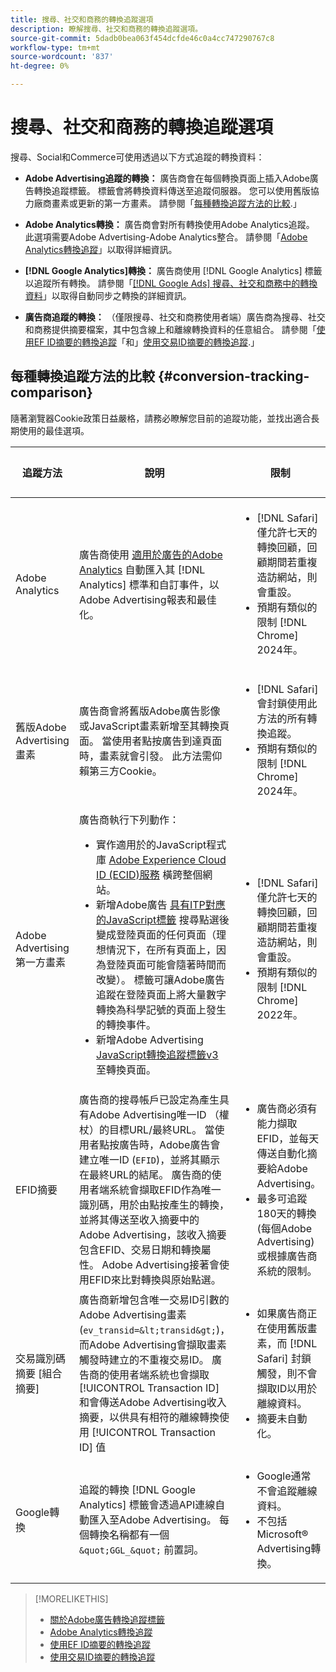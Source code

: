 ```yaml
---
title: 搜尋、社交和商務的轉換追蹤選項
description: 瞭解搜尋、社交和商務的轉換追蹤選項。
source-git-commit: 5dadb0bea063f454dcfde46c0a4cc747290767c8
workflow-type: tm+mt
source-wordcount: '837'
ht-degree: 0%

---
```


# 搜尋、社交和商務的轉換追蹤選項

搜尋、Social和Commerce可使用透過以下方式追蹤的轉換資料：

* **Adobe Advertising追蹤的轉換：** 廣告商會在每個轉換頁面上插入Adobe廣告轉換追蹤標籤。 標籤會將轉換資料傳送至追蹤伺服器。 您可以使用舊版協力廠商畫素或更新的第一方畫素。 請參閱「[每種轉換追蹤方法的比較](#conversion-tracking-comparison).」

* **Adobe Analytics轉換：** 廣告商會對所有轉換使用Adobe Analytics追蹤。 此選項需要Adobe Advertising-Adobe Analytics整合。 請參閱「[Adobe Analytics轉換追蹤](conversion-tracking-analytics.md)」以取得詳細資訊。

* **[!DNL Google Analytics]轉換：** 廣告商使用 [!DNL Google Analytics] 標籤以追蹤所有轉換。 請參閱「[[!DNL Google Ads] 搜尋、社交和商務中的轉換資料](/help/search-social-commerce/campaign-management/introduction/google-conversion-data.md)」以取得自動同步之轉換的詳細資訊。

* **廣告商追蹤的轉換：** （僅限搜尋、社交和商務使用者端）廣告商為搜尋、社交和商務提供摘要檔案，其中包含線上和離線轉換資料的任意組合。 請參閱「[使用EF ID摘要的轉換追蹤](feed-efid.md)「和」[使用交易ID摘要的轉換追蹤](feed-transaction-id.md).」

## 每種轉換追蹤方法的比較 {#conversion-tracking-comparison}

隨著瀏覽器Cookie政策日益嚴格，請務必瞭解您目前的追蹤功能，並找出適合長期使用的最佳選項。

| 追蹤方法 | 說明 | 限制 | 優點 | 建議使用？ |
|----|----|----|----|----|
| Adobe Analytics | 廣告商使用 [適用於廣告的Adobe Analytics](https://experienceleague.adobe.com/docs/advertising/integrations/analytics/overview.html) 自動匯入其 [!DNL Analytics] 標準和自訂事件，以Adobe Advertising報表和最佳化。 | <ul><li>[!DNL Safari] 僅允許七天的轉換回顧，回顧期間若重複造訪網站，則會重設。</li><li> 預期有類似的限制 [!DNL Chrome] 2024年。</li></ul> | <ul><li>與緊密整合 [!DNL Analytics]</li> <li>檢視中的付費搜尋資料 [!DNL Analytics] Analysis Workspace</li><li>付費搜尋以外的權益</li></ul> | 是 |
| 舊版Adobe Advertising畫素 | 廣告商會將舊版Adobe廣告影像或JavaScript畫素新增至其轉換頁面。 當使用者點按廣告到達頁面時，畫素就會引發。 此方法需仰賴第三方Cookie。 | <ul><li>[!DNL Safari] 會封鎖使用此方法的所有轉換追蹤。</li><li>預期有類似的限制 [!DNL Chrome] 2024年。</li></ul> | 已實作畫素。 不過，您仍必須 [實作其他ITP對應標籤](itp-conversion-mapping-tag.md).<br><br>建議：切換至第一方畫素。 | 否 |
| Adobe Advertising第一方畫素 | 廣告商執行下列動作： <ul><li>實作適用於的JavaScript程式庫 [Adobe Experience Cloud ID (ECID)服務](https://experienceleague.adobe.com/docs/id-service/using/intro/overview.html) 橫跨整個網站。</li><li>新增Adobe廣告 [具有ITP對應的JavaScript標籤](itp-conversion-mapping-tag.md) 搜尋點選後變成登陸頁面的任何頁面（理想情況下，在所有頁面上，因為登陸頁面可能會隨著時間而改變）。 標籤可讓Adobe廣告追蹤在登陸頁面上將大量數字轉換為科學記號的頁面上發生的轉換事件。</li><li>新增Adobe Advertising [JavaScript轉換追蹤標籤v3](format-conversion-tag-jsv3.md) 至轉換頁面。</li></ul> | <ul><li>[!DNL Safari] 僅允許七天的轉換回顧，回顧期間若重複造訪網站，則會重設。</li><li>預期有類似的限制 [!DNL Chrome] 2022年。</li></ul> | [!DNL Safari] 在七天回顧期間追蹤轉換。 由於在回顧期間重複造訪網站時會重設回顧，因此該限制不會影響所有 [!DNL Safari] 使用者。 | 否 |
| EFID摘要 | 廣告商的搜尋帳戶已設定為產生具有Adobe Advertising唯一ID （權杖）的目標URL/最終URL。 當使用者點按廣告時，Adobe廣告會建立唯一ID (`EFID`)，並將其顯示在最終URL的結尾。 廣告商的使用者端系統會擷取EFID作為唯一識別碼，用於由點按產生的轉換，並將其傳送至收入摘要中的Adobe Advertising，該收入摘要包含EFID、交易日期和轉換屬性。 Adobe Advertising接著會使用EFID來比對轉換與原始點選。 | <ul><li>廣告商必須有能力擷取EFID，並每天傳送自動化摘要給Adobe Advertising。</li><li>最多可追蹤180天的轉換(每個Adobe Advertising)或根據廣告商系統的限制。</li></ul> | <ul><li>此方法會使用第一方轉換資料，因此不受第三方Cookie限制的影響。</li><li>線上和離線轉換可在一個摘要中傳送。</li><li>網站不需要變更程式碼或標籤。</li></ul> | 是 |
| 交易識別碼摘要 [組合摘要] | 廣告商新增包含唯一交易ID引數的Adobe Advertising畫素(`ev_transid=&lt;transid&gt;`)，而Adobe Advertising會擷取畫素觸發時建立的不重複交易ID。 廣告商的使用者端系統也會擷取 [!UICONTROL Transaction ID] 和會傳送Adobe Advertising收入摘要，以供具有相符的離線轉換使用 [!UICONTROL Transaction ID] 值 | <ul><li>如果廣告商正在使用舊版畫素，而 [!DNL Safari] 封鎖觸發，則不會擷取ID以用於離線資料。</li><li>摘要未自動化。</li></ul> | <ul><li>如果您實作第一方畫素，則 [!UICONTROL Transaction ID] 在中擷取 [!DNL Safari].</li><li>提供離線/已核准轉換事件的追蹤功能。</li></ul> | 否 |
| Google轉換 | 追蹤的轉換 [!DNL Google Analytics] 標籤會透過API連線自動匯入至Adobe Advertising。 每個轉換名稱都有一個 `&quot;GGL_&quot;` 前置詞。 | <ul><li>Google通常不會追蹤離線資料。</li><li>不包括Microsoft® Advertising轉換。</li></ul> | Google使用機器學習來外推&quot;[模型化轉換](https://support.google.com/google-ads/answer/10081327).」 | 否 |

<table style="table-layout:auto">

<!--
| Microsoft Advertising Conversions | Conversions tracked with Microsoft Advertising universal event tags (UET) are automatically imported to Adobe Advertising via an API connection. Each conversion name has a &quot;???&quot; prefix. | Microsoft Advertising typically doesn't track offline data. Google conversions aren't included. | ?? | No |
-->

>[!MORELIKETHIS]
>
>* [關於Adobe廣告轉換追蹤標籤](/help/search-social-commerce/tracking/conversion-tracking-advertising.md)
>* [Adobe Analytics轉換追蹤](/help/search-social-commerce/tracking/conversion-tracking-analytics.md)
>* [使用EF ID摘要的轉換追蹤](/help/search-social-commerce/tracking/feed-efid.md)
>* [使用交易ID摘要的轉換追蹤](/help/search-social-commerce/tracking/feed-transaction-id.md)
